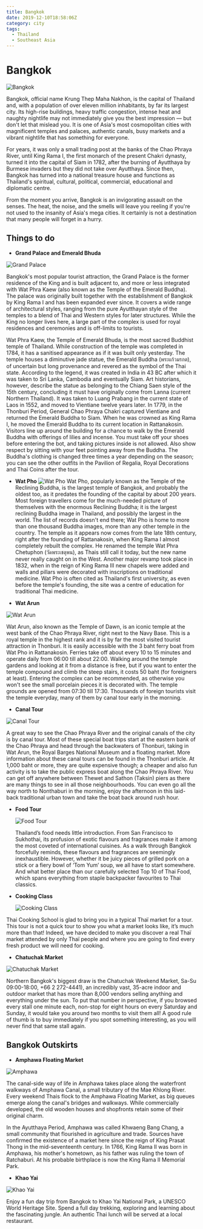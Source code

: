 ```yaml
---
title: Bangkok
date: 2019-12-10T18:58:06Z
category: city
tags:
  - Thailand
  - Southeast Asia
---
```


# Bangkok
<WishWidget	country="TH" city="Bangkok" picture="https://wikitravel.org/upload/shared//thumb/5/59/Tuktukpktalad05b.jpg/300px-Tuktukpktalad05b.jpg"></WishWidget>

![Bangkok](https://wikitravel.org/upload/shared//thumb/5/59/Tuktukpktalad05b.jpg/300px-Tuktukpktalad05b.jpg)

Bangkok, official name Krung Thep Maha Nakhon, is the capital of Thailand and, with a population of over eleven million inhabitants, by far its largest city. Its high-rise buildings, heavy traffic congestion, intense heat and naughty nightlife may not immediately give you the best impression — but don't let that mislead you. It is one of Asia's most cosmopolitan cities with magnificent temples and palaces, authentic canals, busy markets and a vibrant nightlife that has something for everyone.

For years, it was only a small trading post at the banks of the Chao Phraya River, until King Rama I, the first monarch of the present Chakri dynasty, turned it into the capital of Siam in 1782, after the burning of Ayutthaya by Burmese invaders but they did not take over Ayutthaya. Since then, Bangkok has turned into a national treasure house and functions as Thailand's spiritual, cultural, political, commercial, educational and diplomatic centre.

From the moment you arrive, Bangkok is an invigorating assault on the senses. The heat, the noise, and the smells will leave you reeling if you're not used to the insanity of Asia's mega cities. It certainly is not a destination that many people will forget in a hurry.

## Things to do

- **Grand Palace and Emerald Bhuda** <WishWidget	country="TH" city="Bangkok" activity="Grand Palace"	picture="https://wikitravel.org/upload/shared//thumb/8/8d/F1000005.JPG/350px-F1000005.JPG"></WishWidget>

 ![Grand Palace](http://static.asiawebdirect.com/m/cn/bangkok/portals/bangkok-com/homepage/attraction/wat-prakaeo/pagePropertiesImage/bangkok-grand-palate-7.jpg)

 Bangkok's most popular tourist attraction, the Grand Palace is the former residence of the King and is built adjacent to, and more or less integrated with Wat Phra Kaew (also known as the Temple of the Emerald Buddha). The palace was originally built together with the establishment of Bangkok by King Rama I and has been expanded ever since. It covers a wide range of architectural styles, ranging from the pure Ayutthayan style of the temples to a blend of Thai and Western styles for later structures. While the King no longer lives here, a large part of the complex is used for royal residences and ceremonies and is off-limits to tourists.

 Wat Phra Kaew, the Temple of Emerald Bhuda, is the most sacred Buddhist temple of Thailand. While construction of the temple was completed in 1784, it has a sanitised appearance as if it was built only yesterday. The temple houses a diminutive jade statue, the Emerald Buddha (พระแก้วมรกต), of uncertain but long provenance and revered as the symbol of the Thai state. According to the legend, it was created in India in 43 BC after which it was taken to Sri Lanka, Cambodia and eventually Siam. Art historians, however, describe the statue as belonging to the Chiang Saen style of the 15th century, concluding it must have originally come from Lanna (current Northern Thailand). It was taken to Luang Prabang in the current state of Laos in 1552, and moved to Vientiane twelve years later. In 1779, in the Thonburi Period, General Chao Phraya Chakri captured Vientiane and returned the Emerald Buddha to Siam. When he was crowned as King Rama I, he moved the Emerald Buddha to its current location in Rattanakosin. Visitors line up around the building for a chance to walk by the Emerald Buddha with offerings of lilies and incense. You must take off your shoes before entering the bot, and taking pictures inside is not allowed. Also show respect by sitting with your feet pointing away from the Buddha. The Buddha's clothing is changed three times a year depending on the season; you can see the other outfits in the Pavilion of Regalia, Royal Decorations and Thai Coins after the tour.

- **Wat Pho** <WishWidget	country="TH" city="Bangkok" activity="Wat Pho"></WishWidget>
 ![Wat Pho](http://static.asiawebdirect.com/m/bangkok/portals/bangkok-com/homepage/attraction-temple/wat-po/allParagraphs/BucketComponent/ListingContainer/0/image/wat-pho.jpg)
 Wat Pho, popularly known as the Temple of the Reclining Buddha, is the largest temple of Bangkok, and probably the oldest too, as it predates the founding of the capital by about 200 years. Most foreign travellers come for the much-needed picture of themselves with the enormous Reclining Buddha; it is the largest reclining Buddha image in Thailand, and possibly the largest in the world. The list of records doesn't end there; Wat Pho is home to more than one thousand Buddha images, more than any other temple in the country. The temple as it appears now comes from the late 18th century, right after the founding of Rattanakosin, when King Rama I almost completely rebuilt the complex. He renamed the temple Wat Phra Chetuphon (วัดพระเชตุพน), as Thais still call it today, but the new name never really caught on in the West. Another major revamp took place in 1832, when in the reign of King Rama III new chapels were added and walls and pillars were decorated with inscriptions on traditional medicine. Wat Pho is often cited as Thailand's first university, as even before the temple's founding, the site was a centre of education for traditional Thai medicine.

- **Wat Arun** <WishWidget	country="TH" city="Bangkok" activity="Wat Arun"></WishWidget>

 ![Wat Arun](http://static.asiawebdirect.com/m/bangkok/portals/bangkok-com/homepage/attraction-temple/wat-arun/allParagraphs/BucketComponent/ListingContainer/02/image/wat-arun-in--bangkok.jpg)

 Wat Arun, also known as the Temple of Dawn, is an iconic temple at the west bank of the Chao Phraya River, right next to the Navy Base. This is a royal temple in the highest rank and it is by far the most visited tourist attraction in Thonburi. It is easily accessible with the 3 baht ferry boat from Wat Pho in Rattanakosin. Ferries take off about every 10 to 15 minutes and operate daily from 06:00 till about 22:00. Walking around the temple gardens and looking at it from a distance is free, but if you want to enter the temple compound and climb the steep stairs, it costs 50 baht (for foreigners at least). Entering the complex can be recommended, as otherwise you won't see the small porcelain pieces it is decorated with. The temple grounds are opened from 07:30 till 17:30. Thousands of foreign tourists visit the temple everyday, many of them by canal tour early in the morning.

- **Canal Tour** <WishWidget country="TH"
	city="Bangkok" activity="Canal Tour" picture="https://wikitravel.org/upload/shared//thumb/0/05/DSC04039_copy.JPG/350px-DSC04039_copy.JPG"></WishWidget>

 ![Canal Tour](https://wikitravel.org/upload/shared//thumb/0/05/DSC04039_copy.JPG/350px-DSC04039_copy.JPG)

 A great way to see the Chao Phraya River and the original canals of the city is by canal tour. Most of these special boat trips start at the eastern bank of the Chao Phraya and head through the backwaters of Thonburi, taking in Wat Arun, the Royal Barges National Museum and a floating market. More information about these canal tours can be found in the Thonburi article. At 1,000 baht or more, they are quite expensive though; a cheaper and also fun activity is to take the public express boat along the Chao Phraya River. You can get off anywhere between Thewet and Sathon (Taksin) piers as there are many things to see in all those neighbourhoods. You can even go all the way north to Nonthaburi in the morning, enjoy the afternoon in this laid-back traditional urban town and take the boat back around rush hour.

- **Food Tour** <WishWidget
 	country="TH" city="Bangkok" activity="Food Tour"></WishWidget>

	![Food Tour](http://static.asiawebdirect.com/m/bangkok/portals/bangkok-com/homepage/food-top10/pagePropertiesImage/thai-som-tum.jpg)

	Thailand’s food needs little introduction. From San Francisco to Sukhothai, its profusion of exotic flavours and fragrances make it among the most coveted of international cuisines. As a walk through Bangkok forcefully reminds, these flavours and fragrances are seemingly inexhaustible. However, whether it be juicy pieces of grilled pork on a stick or a fiery bowl of ‘Tom Yum’ soup, we all have to start somewhere. And what better place than our carefully selected Top 10 of Thai Food, which spans everything from staple backpacker favourites to Thai classics.

- **Cooking Class** <WishWidget
	country="TH"
 	city="Bangkok"
 	activity="Cooking Class"></WishWidget>

	![Cooking Class](https://www.cookingschoolbangkok.com/wp-content/uploads/2018/09/4-pink-chili-school-thai-cooking-class-bangkok-thailand-market-tour-preparation-class-3-1024x682.jpg)

 Thai Cooking School is glad to bring you in a typical Thaï market for a tour. This tour is not a quick tour to show you what a market looks like, it’s much more than that! Indeed, we have decided to make you discover a real Thaï market attended by only Thaï people and where you are going to find every fresh product we will need for cooking.

- **Chatuchak Market** <WishWidget
 	country="TH"
 	city="Bangkok"
 	activity="Chatuchak Market"
 	picture="https://wikitravel.org/upload/shared//thumb/1/15/Weekend_market_bangkok.jpg/350px-Weekend_market_bangkok.jpg">
 </WishWidget>

 ![Chatuchak Market](https://wikitravel.org/upload/shared//thumb/1/15/Weekend_market_bangkok.jpg/350px-Weekend_market_bangkok.jpg)

 Northern Bangkok's biggest draw is the Chatuchak Weekend Market, Sa-Su 09:00-18:00, +66 2 272-4441), an incredibly vast, 35-acre indoor and outdoor market that has more than 8,000 vendors selling anything and everything under the sun. To put that number in perspective, if you browsed every stall one minute each, non-stop for eight hours on every Saturday and Sunday, it would take you around two months to visit them all! A good rule of thumb is to buy immediately if you spot something interesting, as you will never find that same stall again.

## Bangkok Outskirts

- **Amphawa Floating Market**<WishWidget
	country="TH"
	city="Bangkok"
	activity="Amphawa Floating Market"></WishWidget>

 ![Amphawa](https://wikitravel.org/upload/shared//thumb/0/05/DSC04039_copy.JPG/350px-DSC04039_copy.JPG)

 The canal-side way of life in Amphawa takes place along the waterfront walkways of Amphawa Canal, a small tributary of the Mae Khlong River. Every weekend Thais flock to the Amphawa Floating Market, as big queues emerge along the canal's bridges and walkways. While commercially developed, the old wooden houses and shopfronts retain some of their original charm.

 In the Ayutthaya Period, Amphawa was called Khwaeng Bang Chang, a small community that flourished in agriculture and trade. Sources have confirmed the existence of a market here since the reign of King Prasat Thong in the mid-seventeenth century. In 1766, King Rama II was born in Amphawa, his mother's hometown, as his father was ruling the town of Ratchaburi. At his probable birthplace is now the King Rama II Memorial Park.

- **Khao Yai** <WishWidget
	country="TH"
	city="Bangkok"
	activity="Khao Yai">
</WishWidget>

![Khao Yai](https://cdn.getyourguide.com/img/tour_img-1432667-145.jpg)

Enjoy a fun day trip from Bangkok to Khao Yai National Park, a UNESCO World Heritage Site. Spend a full day trekking, exploring and learning about the fascinating jungle. An authentic Thai lunch will be served at a local restaurant.
